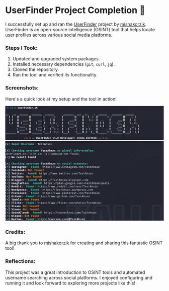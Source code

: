 # UserFinder Project Completion 🚀

I successfully set up and ran the [UserFinder](https://github.com/mishakorzik/UserFinder) project by [mishakorzik](https://github.com/mishakorzik). UserFinder is an open-source intelligence (OSINT) tool that helps locate user profiles across various social media platforms.

### Steps I Took:
1. Updated and upgraded system packages.
2. Installed necessary dependencies (`git`, `curl`, `jq`).
3. Cloned the repository.
4. Ran the tool and verified its functionality.

### Screenshots:
Here's a quick look at my setup and the tool in action!

![Setup Screenshot](https://github.com/Ahsan-Sagheer/UserFinder/blob/main/userfinder.png)
![UserFinder Running](https://github.com/Ahsan-Sagheer/UserFinder/blob/main/userfinder2.png)

### Credits:
A big thank you to [mishakorzik](https://github.com/mishakorzik) for creating and sharing this fantastic OSINT tool!

### Reflections:
This project was a great introduction to OSINT tools and automated username searching across social platforms. I enjoyed configuring and running it and look forward to exploring more projects like this!

